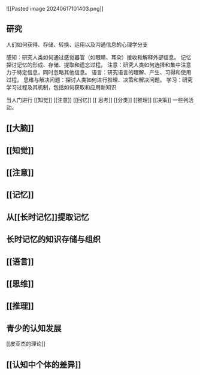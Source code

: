 ![[Pasted image 20240617101403.png]]


## 研究

人们如何获得、存储、转换、运用以及沟通信息的心理学分支

感知：研究人类如何通过感觉器官（如眼睛、耳朵）接收和解释外部信息。
 记忆探讨记忆的形成、存储、提取和遗忘过程。
 注意：研究人类如何选择和集中注意力于特定信息，同时忽略其他信息。
 语言：研究语言的理解、产生、习得和使用过程。
 思维与解决问题：探讨人类如何进行推理、决策和解决问题。
 学习：研究学习过程及其机制，包括如何获取和应用新知识

当人门进行 [[知觉]] [[注意]] [[回忆]] [[ 思考]] [[分类]] [[推理]] [[决策]] 一些列活动。

##  [[大脑]]

## [[知觉]]

## [[注意]]

## [[记忆]]

## 从[[长时记忆]]提取记忆

## 长时记忆的知识存储与组织

## [[语言]]

## [[思维]]

## [[推理]]

## 青少的认知发展

[[皮亚杰的理论]]

##  [[认知中个体的差异]]